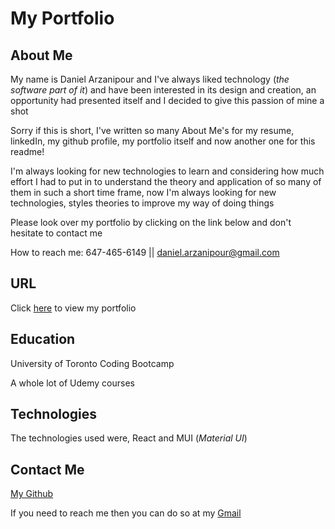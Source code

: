 # My Portfolio

## About Me

My name is Daniel Arzanipour and I've always liked technology (_the software part of it_) and have been interested in its design and creation, an opportunity had presented itself and I decided to give this passion of mine a shot

Sorry if this is short, I've written so many About Me's for my resume, linkedIn, my github profile, my portfolio itself and now another one for this readme!

I'm always looking for new technologies to learn and considering how much effort I had to put in to understand the theory and application of so many of them in such a short time frame, now I'm always looking for new technologies, styles theories to improve my way of doing things

Please look over my portfolio by clicking on the link below and don't hesitate to contact me

How to reach me: 647-465-6149 || daniel.arzanipour@gmail.com

## URL

Click [here](https://daniel-arzani-portfolio.herokuapp.com/) to view my portfolio

## Education

University of Toronto Coding Bootcamp

A whole lot of Udemy courses

## Technologies

The technologies used were, React and MUI (_Material UI_)

## Contact Me

[My Github](https://github.com/DanielArzani)

If you need to reach me then you can do so at my [Gmail](mailto:daniel.arzanipour@gmail.com)
